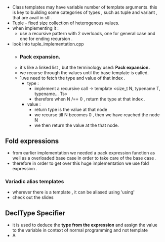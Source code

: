 - Class templates may have variable number of template arguments. this is key to building some categories of types , such as tuple and variant , that are avail in stl . 
- Tuple - fixed size collection of heterogenous values.
- when implementing it : 
	- use a recursive pattern with 2 overloads, one for general case and one for ending recursion . 
- look into tuple_implementation.cpp
	- ### Pack expansion.
	- it's like a linked list , but the terminology used: **Pack expansion.**
	- we recurse through the values until the base template is called.
	- 1.we need to fetch the type and value of that index .
		- type :
			- implement a recursive call -> template <size_t N, typename T, typename... Ts> 
			- therefore when N /== 0 , return the type at that index . 
		- value : 
			- return type is the value at that node 
			- we recurse till N becomes 0 , then we have reached the node N 
			- we then return the value at the that node. 
## Fold expressions 
- from earlier implementation we needed a pack expression function as well as a overloaded base case in order to take care of the base case . 
- therefore in order to get over this huge implementation we use fold expression . 

### Variadic alias templates 
- wherever there is a template , it can be aliased using 'using'
- check out the slides 

## DeclType Specifier 
- it is used to deduce the **type from the expression** and assign the value to the variable in context of normal programming and not template
- A